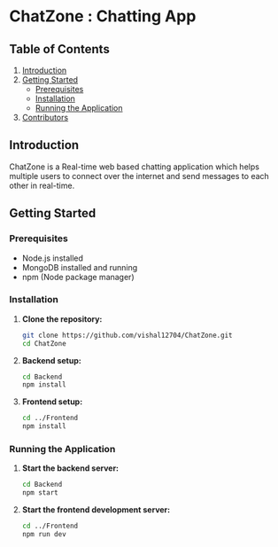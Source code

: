 # ChatZone : Chatting App

## Table of Contents
1. [Introduction](#introduction)
2. [Getting Started](#getting-started)
    - [Prerequisites](#prerequisites)
    - [Installation](#installation)
    - [Running the Application](#running-the-application)
3. [Contributors](#contributors)


## Introduction

ChatZone is a Real-time web based chatting application which helps multiple users to connect over the internet and send messages to each other in real-time.

## Getting Started

### Prerequisites
- Node.js installed
- MongoDB installed and running
- npm (Node package manager)

### Installation
1. **Clone the repository:**
    ```bash
    git clone https://github.com/vishal12704/ChatZone.git
    cd ChatZone
    ```

2. **Backend setup:**
    ```bash
    cd Backend
    npm install
    ```

3. **Frontend setup:**
    ```bash
    cd ../Frontend
    npm install
    ```

### Running the Application
1. **Start the backend server:**
    ```bash
    cd Backend
    npm start
    ```

2. **Start the frontend development server:**
    ```bash
    cd ../Frontend
    npm run dev
    ```

